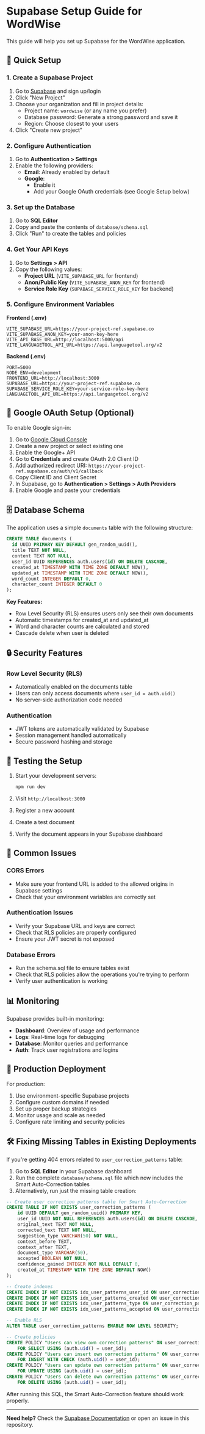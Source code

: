 # Supabase Setup Guide for WordWise

This guide will help you set up Supabase for the WordWise application.

## 🚀 Quick Setup

### 1. Create a Supabase Project

1. Go to [Supabase](https://supabase.com) and sign up/login
2. Click "New Project"
3. Choose your organization and fill in project details:
   - Project name: `wordwise` (or any name you prefer)
   - Database password: Generate a strong password and save it
   - Region: Choose closest to your users
4. Click "Create new project"

### 2. Configure Authentication

1. Go to **Authentication > Settings**
2. Enable the following providers:
   - **Email**: Already enabled by default
   - **Google**: 
     - Enable it
     - Add your Google OAuth credentials (see Google Setup below)

### 3. Set up the Database

1. Go to **SQL Editor**
2. Copy and paste the contents of `database/schema.sql`
3. Click "Run" to create the tables and policies

### 4. Get Your API Keys

1. Go to **Settings > API**
2. Copy the following values:
   - **Project URL** (`VITE_SUPABASE_URL` for frontend)
   - **Anon/Public Key** (`VITE_SUPABASE_ANON_KEY` for frontend)
   - **Service Role Key** (`SUPABASE_SERVICE_ROLE_KEY` for backend)

### 5. Configure Environment Variables

**Frontend (.env)**
```env
VITE_SUPABASE_URL=https://your-project-ref.supabase.co
VITE_SUPABASE_ANON_KEY=your-anon-key-here
VITE_API_BASE_URL=http://localhost:5000/api
VITE_LANGUAGETOOL_API_URL=https://api.languagetool.org/v2
```

**Backend (.env)**
```env
PORT=5000
NODE_ENV=development
FRONTEND_URL=http://localhost:3000
SUPABASE_URL=https://your-project-ref.supabase.co
SUPABASE_SERVICE_ROLE_KEY=your-service-role-key-here
LANGUAGETOOL_API_URL=https://api.languagetool.org/v2
```

## 🔐 Google OAuth Setup (Optional)

To enable Google sign-in:

1. Go to [Google Cloud Console](https://console.cloud.google.com/)
2. Create a new project or select existing one
3. Enable the Google+ API
4. Go to **Credentials** and create OAuth 2.0 Client ID
5. Add authorized redirect URI: `https://your-project-ref.supabase.co/auth/v1/callback`
6. Copy Client ID and Client Secret
7. In Supabase, go to **Authentication > Settings > Auth Providers**
8. Enable Google and paste your credentials

## 🗄️ Database Schema

The application uses a simple `documents` table with the following structure:

```sql
CREATE TABLE documents (
  id UUID PRIMARY KEY DEFAULT gen_random_uuid(),
  title TEXT NOT NULL,
  content TEXT NOT NULL,
  user_id UUID REFERENCES auth.users(id) ON DELETE CASCADE,
  created_at TIMESTAMP WITH TIME ZONE DEFAULT NOW(),
  updated_at TIMESTAMP WITH TIME ZONE DEFAULT NOW(),
  word_count INTEGER DEFAULT 0,
  character_count INTEGER DEFAULT 0
);
```

**Key Features:**
- Row Level Security (RLS) ensures users only see their own documents
- Automatic timestamps for created_at and updated_at
- Word and character counts are calculated and stored
- Cascade delete when user is deleted

## 🔒 Security Features

### Row Level Security (RLS)
- Automatically enabled on the documents table
- Users can only access documents where `user_id = auth.uid()`
- No server-side authorization code needed

### Authentication
- JWT tokens are automatically validated by Supabase
- Session management handled automatically
- Secure password hashing and storage

## 🚀 Testing the Setup

1. Start your development servers:
   ```bash
   npm run dev
   ```

2. Visit `http://localhost:3000`
3. Register a new account
4. Create a test document
5. Verify the document appears in your Supabase dashboard

## 🔧 Common Issues

### CORS Errors
- Make sure your frontend URL is added to the allowed origins in Supabase settings
- Check that your environment variables are correctly set

### Authentication Issues
- Verify your Supabase URL and keys are correct
- Check that RLS policies are properly configured
- Ensure your JWT secret is not exposed

### Database Errors
- Run the schema.sql file to ensure tables exist
- Check that RLS policies allow the operations you're trying to perform
- Verify user authentication is working

## 📊 Monitoring

Supabase provides built-in monitoring:
- **Dashboard**: Overview of usage and performance
- **Logs**: Real-time logs for debugging
- **Database**: Monitor queries and performance
- **Auth**: Track user registrations and logins

## 🚀 Production Deployment

For production:
1. Use environment-specific Supabase projects
2. Configure custom domains if needed
3. Set up proper backup strategies
4. Monitor usage and scale as needed
5. Configure rate limiting and security policies

## 🛠️ Fixing Missing Tables in Existing Deployments

If you're getting 404 errors related to `user_correction_patterns` table:

1. Go to **SQL Editor** in your Supabase dashboard
2. Run the complete `database/schema.sql` file which now includes the Smart Auto-Correction tables
3. Alternatively, run just the missing table creation:

```sql
-- Create user_correction_patterns table for Smart Auto-Correction
CREATE TABLE IF NOT EXISTS user_correction_patterns (
    id UUID DEFAULT gen_random_uuid() PRIMARY KEY,
    user_id UUID NOT NULL REFERENCES auth.users(id) ON DELETE CASCADE,
    original_text TEXT NOT NULL,
    corrected_text TEXT NOT NULL,
    suggestion_type VARCHAR(50) NOT NULL,
    context_before TEXT,
    context_after TEXT,
    document_type VARCHAR(50),
    accepted BOOLEAN NOT NULL,
    confidence_gained INTEGER NOT NULL DEFAULT 0,
    created_at TIMESTAMP WITH TIME ZONE DEFAULT NOW()
);

-- Create indexes
CREATE INDEX IF NOT EXISTS idx_user_patterns_user_id ON user_correction_patterns(user_id);
CREATE INDEX IF NOT EXISTS idx_user_patterns_created ON user_correction_patterns(created_at);
CREATE INDEX IF NOT EXISTS idx_user_patterns_type ON user_correction_patterns(suggestion_type);
CREATE INDEX IF NOT EXISTS idx_user_patterns_accepted ON user_correction_patterns(accepted);

-- Enable RLS
ALTER TABLE user_correction_patterns ENABLE ROW LEVEL SECURITY;

-- Create policies
CREATE POLICY "Users can view own correction patterns" ON user_correction_patterns
    FOR SELECT USING (auth.uid() = user_id);
CREATE POLICY "Users can insert own correction patterns" ON user_correction_patterns
    FOR INSERT WITH CHECK (auth.uid() = user_id);
CREATE POLICY "Users can update own correction patterns" ON user_correction_patterns
    FOR UPDATE USING (auth.uid() = user_id);
CREATE POLICY "Users can delete own correction patterns" ON user_correction_patterns
    FOR DELETE USING (auth.uid() = user_id);
```

After running this SQL, the Smart Auto-Correction feature should work properly.

---

**Need help?** Check the [Supabase Documentation](https://supabase.com/docs) or open an issue in this repository. 
